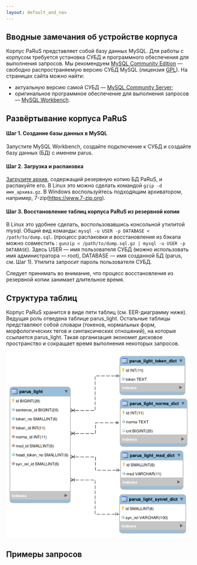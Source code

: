 ```yaml
---
layout: default_and_nav
---
```

## Вводные замечания об устройстве корпуса
Корпус PaRuS представляет собой базу данных MySQL. Для работы с корпусом требуется установка СУБД и программного обеспечения для выполнения запросов. Мы рекомендуем [MySQL Community Edition](https://www.mysql.com/products/community) — свободно распространяемую версию СУБД MySQL (лицензия [GPL](https://ru.wikipedia.org/wiki/GNU_General_Public_License)). На страницах сайта можно найти:
- актуальную версию самой СУБД — [MySQL Community Server](https://dev.mysql.com/downloads/mysql);
- оригинальное программное обеспечение для выполнения запросов — [MySQL Workbench](https://dev.mysql.com/downloads/workbench).

## Развёртывание корпуса PaRuS
#### Шаг 1. Создание базы данных в MySQL
Запустите MySQL Workbench, создайте подключение к СУБД и создайте базу данных (БД) с именем parus.

#### Шаг 2. Загрузка и распаковка
[Загрузите архив](./downloads.html), содержащий резервную копию БД PaRuS, и распакуйте его. В Linux это можно сделать командой `gzip -d имя_архива.gz`. В Windows воспользуйтесь подходящим архиватором, например, 7-zip(https://www.7-zip.org).

#### Шаг 3. Восстановление таблиц корпуса PaRuS из резервной копии
В Linux это удобнее сделать, воспользовавшись консольной утилитой mysql. Общий вид команды: `mysql -u USER -p DATABASE < /path/to/dump.sql`. (процесс распаковки и восстановления из бэкапа можно совместить : `gunzip < /path/to/dump.sql.gz | mysql -u USER -p DATABASE`).  Здесь USER — имя пользователя СУБД (можно использовать имя администратора — root), DATABASE — имя созданной БД (parus, см. Шаг 1). Утилита запросит пароль пользователя СУБД.

Следует принимать во внимание, что процесс восстановления из резервной копии занимает длительное время.

## Структура таблиц
Корпус PaRuS хранится в виде пяти таблиц (см. EER-диаграмму ниже). Ведущая роль отведена таблице parus_light. Остальные таблицы представляют собой словари (токенов, нормальных форм, морфологических тегов и синтаксических отношений), на которые ссылается parus_light. Такая организация экономит дисковое пространство и сокращает время выполнения некоторых запросов.

![EER-диаграмма БД parus](./assets/images/parus_db_scheme.png)

## Примеры запросов

